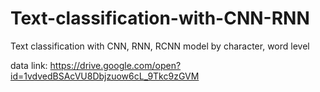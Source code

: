 # Text-classification-with-CNN-RNN
Text classification with CNN, RNN, RCNN model by character, word level

data link: https://drive.google.com/open?id=1vdvedBSAcVU8Dbjzuow6cL_9Tkc9zGVM

